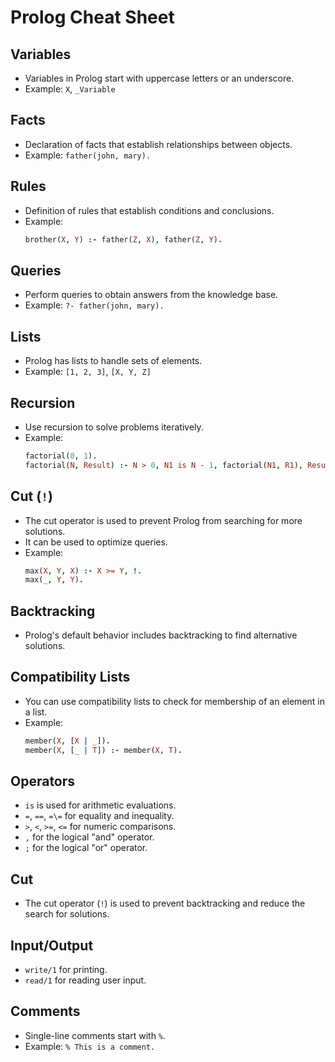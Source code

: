 # Prolog Cheat Sheet

## Variables
- Variables in Prolog start with uppercase letters or an underscore.
- Example: `X`, `_Variable`

## Facts
- Declaration of facts that establish relationships between objects.
- Example: `father(john, mary).`

## Rules
- Definition of rules that establish conditions and conclusions.
- Example:
  ```prolog
  brother(X, Y) :- father(Z, X), father(Z, Y).
  ```

## Queries
- Perform queries to obtain answers from the knowledge base.
- Example: `?- father(john, mary).`

## Lists
- Prolog has lists to handle sets of elements.
- Example: `[1, 2, 3]`, `[X, Y, Z]`

## Recursion
- Use recursion to solve problems iteratively.
- Example:
  ```prolog
  factorial(0, 1).
  factorial(N, Result) :- N > 0, N1 is N - 1, factorial(N1, R1), Result is N * R1.
  ```

## Cut (`!`)
- The cut operator is used to prevent Prolog from searching for more solutions.
- It can be used to optimize queries.
- Example:
  ```prolog
  max(X, Y, X) :- X >= Y, !.
  max(_, Y, Y).
  ```

## Backtracking
- Prolog's default behavior includes backtracking to find alternative solutions.

## Compatibility Lists
- You can use compatibility lists to check for membership of an element in a list.
- Example:
  ```prolog
  member(X, [X | _]).
  member(X, [_ | T]) :- member(X, T).
  ```

## Operators
- `is` is used for arithmetic evaluations.
- `=`, `==`, `=\=` for equality and inequality.
- `>`, `<`, `>=`, `<=` for numeric comparisons.
- `,` for the logical "and" operator.
- `;` for the logical "or" operator.

## Cut
- The cut operator (`!`) is used to prevent backtracking and reduce the search for solutions.

## Input/Output
- `write/1` for printing.
- `read/1` for reading user input.

## Comments
- Single-line comments start with `%`.
- Example: `% This is a comment.`



